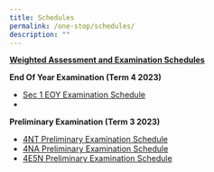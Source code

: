 ```yaml
---
title: Schedules
permalink: /one-stop/schedules/
description: ""
---
```

<b><u>Weighted Assessment and Examination Schedules</u></b> <br>

**End Of Year Examination (Term 4 2023)**

* [Sec 1 EOY Examination Schedule](/files/One%20Stop/Schedule/eoy%202023%20student%20schedule%20(sec%201).pdf)
* 


**Preliminary Examination (Term 3 2023)**

* [4NT Preliminary Examination Schedule](/files/One%20Stop/Schedule/4nt%20prelim%20student%20schedule%202023.pdf)
* [4NA Preliminary Examination Schedule](/files/One%20Stop/Schedule/4na%20prelim%20student%20schedule%202023.pdf)
* [4E5N Preliminary Examination Schedule](/files/One%20Stop/Schedule/4e5n%20prelim%20student%20schedule%202023.pdf)